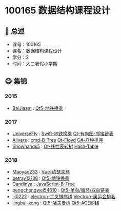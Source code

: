 # 100165 数据结构课程设计

## :rocket: 总述

* 课号：100165
* 课名：数据结构课程设计
* 学分：2
* 时间：大二暑假小学期

## :yum: 集锦

### 2015

* [BaiJiazm](https://github.com/BaiJiazm) : [Qt5-地铁换乘](https://github.com/BaiJiazm/SubwayTransferSystem)

### 2017

* [UniverseFly](https://github.com/UniverseFly) : [Swift-地铁换乘](https://github.com/UniverseFly/SwiftUI-SubwayTransferSystem) [Qt-有向图-邻接链表](https://github.com/UniverseFly/Graph-DataStructureCourseDesign)
* [Alivers](https://github.com/Alivers) : [cmd-B-Tree](https://github.com/Alivers/data-structure/tree/master/B-Tree) [Qt-Floyd](https://github.com/Alivers/data-structure/tree/master/Floyd) [C#-八种排序](https://github.com/Alivers/data-structure/tree/master/Sorting)
* [Showhands5](https://github.com/Showhands5) : [Qt-线性表转树](https://github.com/Showhands5/Data-Structure-Course-Design/tree/master/1751740_%E5%88%98%E9%B2%B2_%E8%AE%A1%E7%AE%97%E6%9C%BA%E6%8A%80%E6%9C%AF_%E6%BA%90%E4%BB%A3%E7%A0%81/course_design_data_struct)  [Hash-Table](https://github.com/Showhands5/Data-Structure-Course-Design/tree/master/1751740_%E5%88%98%E9%B2%B2_%E8%AE%A1%E7%AE%97%E6%9C%BA%E6%8A%80%E6%9C%AF_%E6%BA%90%E4%BB%A3%E7%A0%81/course_design_2)

### 2018

* [Maoyao233](https://github.com/Maoyao233) : [Vue-约瑟夫环](https://github.com/Maoyao233/DataStructureVisualize)
* [betray12138](https://github.com/betray12138) : [Qt5-地铁换乘](https://github.com/betray12138/Metro)
* [Candinya](https://github.com/Candinya) : [JavaScript-B-Tree](https://github.com/Candinya/Visual-B-Tree)
* [pengchengwei54610](https://github.com/pengchengwei54610) : [Qt5-单向/循环/双向链表](https://github.com/pengchengwei54610/linear_by_qt)
* [ljl0222](https://github.com/ljl0222) : [electron-二叉排序树](https://github.com/ljl0222/BinarySortTree) [electron-奥运会排名](https://github.com/ljl0222/OlympicsGames)
* [lingbai-kong](https://github.com/lingbai-kong) : [Qt5-哈夫曼树](https://github.com/lingbai-kong/huffman) [Qt5-AOE网络](https://github.com/lingbai-kong/AOE)
